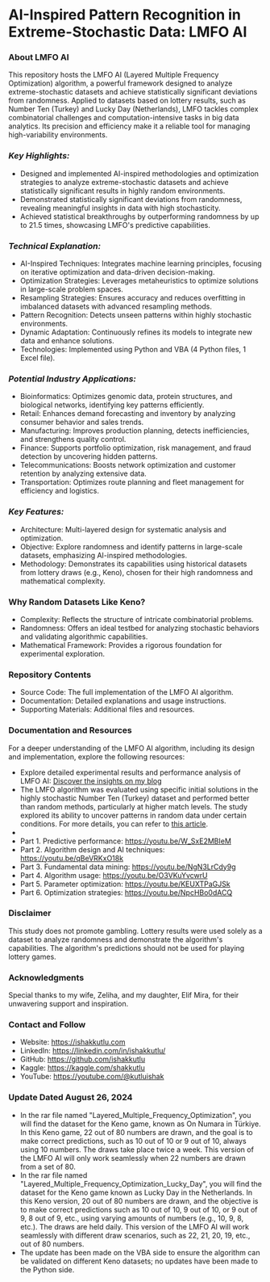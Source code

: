 # AI-Inspired Pattern Recognition in Extreme-Stochastic Data: LMFO AI 
### **About LMFO AI**
This repository hosts the LMFO AI (Layered Multiple Frequency Optimization) algorithm, a powerful framework designed to analyze extreme-stochastic datasets and achieve statistically significant deviations from randomness. Applied to datasets based on lottery results, such as Number Ten (Turkey) and Lucky Day (Netherlands), LMFO tackles complex combinatorial challenges and computation-intensive tasks in big data analytics. Its precision and efficiency make it a reliable tool for managing high-variability environments.
### ***Key Highlights:***
- Designed and implemented AI-inspired methodologies and optimization strategies to analyze extreme-stochastic datasets and achieve statistically significant results in highly random environments.
- Demonstrated statistically significant deviations from randomness, revealing meaningful insights in data with high stochasticity.
- Achieved statistical breakthroughs by outperforming randomness by up to 21.5 times, showcasing LMFO's predictive capabilities.
### ***Technical Explanation:***
- AI-Inspired Techniques: Integrates machine learning principles, focusing on iterative optimization and data-driven decision-making.
- Optimization Strategies: Leverages metaheuristics to optimize solutions in large-scale problem spaces.
- Resampling Strategies: Ensures accuracy and reduces overfitting in imbalanced datasets with advanced resampling methods.
- Pattern Recognition: Detects unseen patterns within highly stochastic environments.
- Dynamic Adaptation: Continuously refines its models to integrate new data and enhance solutions.
- Technologies: Implemented using Python and VBA (4 Python files, 1 Excel file).
### ***Potential Industry Applications:***
- Bioinformatics: Optimizes genomic data, protein structures, and biological networks, identifying key patterns efficiently.
- Retail: Enhances demand forecasting and inventory by analyzing consumer behavior and sales trends.
- Manufacturing: Improves production planning, detects inefficiencies, and strengthens quality control.
- Finance: Supports portfolio optimization, risk management, and fraud detection by uncovering hidden patterns.
- Telecommunications: Boosts network optimization and customer retention by analyzing extensive data.
- Transportation: Optimizes route planning and fleet management for efficiency and logistics.
### ***Key Features:***
- Architecture: Multi-layered design for systematic analysis and optimization.
- Objective: Explore randomness and identify patterns in large-scale datasets, emphasizing AI-inspired methodologies.
- Methodology: Demonstrates its capabilities using historical datasets from lottery draws (e.g., Keno), chosen for their high randomness and mathematical complexity.
### **Why Random Datasets Like Keno?**
- Complexity: Reflects the structure of intricate combinatorial problems.
- Randomness: Offers an ideal testbed for analyzing stochastic behaviors and validating algorithmic capabilities.
- Mathematical Framework: Provides a rigorous foundation for experimental exploration.
### **Repository Contents**
- Source Code: The full implementation of the LMFO AI algorithm.
- Documentation: Detailed explanations and usage instructions.
- Supporting Materials: Additional files and resources.
### **Documentation and Resources**
For a deeper understanding of the LMFO AI algorithm, including its design and implementation, explore the following resources:
- Explore detailed experimental results and performance analysis of LMFO AI: [Discover the insights on my blog](https://ishakkutlu.com/randomness-analysis-and-pattern-recognition-lmfo-ai/)
- The LMFO algorithm was evaluated using specific initial solutions in the highly stochastic Number Ten (Turkey) dataset and performed better than random methods, particularly at higher match levels. The study explored its ability to uncover patterns in random data under certain conditions. For more details, you can refer to [this article](https://ishakkutlu.com/randomness-analysis-and-pattern-recognition-lmfo-ai/).
- 
- Part 1. Predictive performance: https://youtu.be/W_SxE2MBIeM
- Part 2. Algorithm design and AI techniques: https://youtu.be/qBeVRKxO18k
- Part 3. Fundamental data mining: https://youtu.be/NgN3LrCdy9g
- Part 4. Algorithm usage: https://youtu.be/O3VKuYvcwrU
- Part 5. Parameter optimization: https://youtu.be/KEUXTPaGJSk
- Part 6. Optimization strategies: https://youtu.be/NpcHBo0dACQ
### **Disclaimer**
This study does not promote gambling. Lottery results were used solely as a dataset to analyze randomness and demonstrate the algorithm's capabilities. The algorithm's predictions should not be used for playing lottery games.
### **Acknowledgments**
Special thanks to my wife, Zeliha, and my daughter, Elif Mira, for their unwavering support and inspiration.
### **Contact and Follow**
- Website: https://ishakkutlu.com
- LinkedIn: https://linkedin.com/in/ishakkutlu/
- GitHub: https://github.com/ishakkutlu
- Kaggle: https://kaggle.com/shakkutlu
- YouTube: https://youtube.com/@kutluishak

### **Update Dated August 26, 2024**
- In the rar file named "Layered_Multiple_Frequency_Optimization", you will find the dataset for the Keno game, known as On Numara in Türkiye. In this Keno game, 22 out of 80 numbers are drawn, and the goal is to make correct predictions, such as 10 out of 10 or 9 out of 10, always using 10 numbers. The draws take place twice a week. This version of the LMFO AI will only work seamlessly when 22 numbers are drawn from a set of 80.
- In the rar file named "Layered_Multiple_Frequency_Optimization_Lucky_Day", you will find the dataset for the Keno game known as Lucky Day in the Netherlands. In this Keno version, 20 out of 80 numbers are drawn, and the objective is to make correct predictions such as 10 out of 10, 9 out of 10, or 9 out of 9, 8 out of 9, etc., using varying amounts of numbers (e.g., 10, 9, 8, etc.). The draws are held daily. This version of the LMFO AI will work seamlessly with different draw scenarios, such as 22, 21, 20, 19, etc., out of 80 numbers.
- The update has been made on the VBA side to ensure the algorithm can be validated on different Keno datasets; no updates have been made to the Python side.
